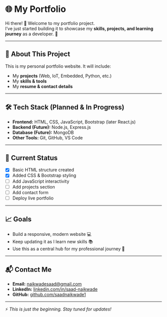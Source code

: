 # 🌐 My Portfolio  

Hi there! 👋 Welcome to my portfolio project.  
I’ve just started building it to showcase my **skills, projects, and learning journey** as a developer. 🚀  

---

## 📌 About This Project  
This is my personal portfolio website. It will include:  
- My **projects** (Web, IoT, Embedded, Python, etc.)  
- My **skills & tools**  
- My **resume & contact details**  

---

## 🛠️ Tech Stack (Planned & In Progress)  
- **Frontend:** HTML, CSS, JavaScript, Bootstrap (later React.js)  
- **Backend (Future):** Node.js, Express.js  
- **Database (Future):** MongoDB  
- **Other Tools:** Git, GitHub, VS Code  

---

## 🚧 Current Status  
- [x] Basic HTML structure created  
- [x] Added CSS & Bootstrap styling  
- [ ] Add JavaScript interactivity  
- [ ] Add projects section  
- [ ] Add contact form  
- [ ] Deploy live portfolio  

---

## 📈 Goals  
- Build a responsive, modern website 💻  
- Keep updating it as I learn new skills 📚  
- Use this as a central hub for my professional journey 🌟  

---

## 📬 Contact Me  
- **Email:** naikwadesaad@gmail.com  
- **LinkedIn:** [linkedin.com/in/saad-naikwade](https://www.linkedin.com/in/saad-naikwade)  
- **GitHub:** [github.com/saadnaikwade1](https://github.com/saadnaikwade1)  
 

---

⚡ *This is just the beginning. Stay tuned for updates!*  
